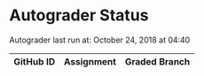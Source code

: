 # Autograder Status
Autograder last run at: October 24, 2018 at 04:40

| GitHub ID | Assignment | Graded Branch |
|-----------|------------|---------------|
